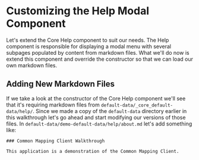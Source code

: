 # Customizing the Help Modal Component

Let's extend the Core Help component to suit our needs. The Help component is responsible for displaying a modal menu with several subpages populated by content from markdown files. What we'll do now is extend this component and override the constructor so that we can load our own markdown files.

## Adding New Markdown Files

If we take a look at the constructor of the Core Help component we'll see that it's requiring markdown files from `default-data/_core_default-data/help/`. Since we made a copy of the `default-data` directory earlier in this walkthrough let's go ahead and start modifying our versions of those files. In `default-data/demo-default-data/help/about.md` let's add something like:

```
### Common Mapping Client Walkthrough

This application is a demonstration of the Common Mapping Client.
```

